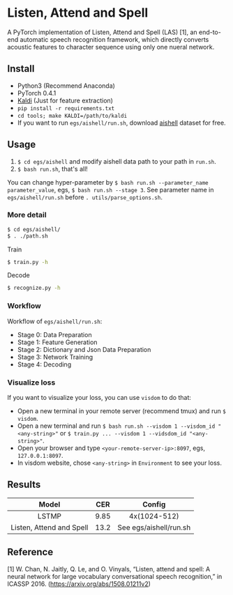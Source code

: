 # Listen, Attend and Spell
A PyTorch implementation of Listen, Attend and Spell (LAS) [1], an end-to-end automatic speech recognition framework, which directly converts acoustic features to character sequence using only one nueral network.

## Install
- Python3 (Recommend Anaconda)
- PyTorch 0.4.1
- [Kaldi](https://github.com/kaldi-asr/kaldi) (Just for feature extraction)
- `pip install -r requirements.txt`
- `cd tools; make KALDI=/path/to/kaldi`
- If you want to run `egs/aishell/run.sh`, download [aishell](http://www.openslr.org/33/) dataset for free.

## Usage
1. `$ cd egs/aishell` and modify aishell data path to your path in `run.sh`.
2. `$ bash run.sh`, that's all!

You can change hyper-parameter by `$ bash run.sh --parameter_name parameter_value`, egs, `$ bash run.sh --stage 3`. See parameter name in `egs/aishell/run.sh` before `. utils/parse_options.sh`.
### More detail
```bash
$ cd egs/aishell/
$ . ./path.sh
```
Train
```bash
$ train.py -h
```
Decode
```bash
$ recognize.py -h
```
### Workflow
Workflow of `egs/aishell/run.sh`:
- Stage 0: Data Preparation
- Stage 1: Feature Generation
- Stage 2: Dictionary and Json Data Preparation
- Stage 3: Network Training
- Stage 4: Decoding
### Visualize loss
If you want to visualize your loss, you can use `visdom` to do that:
- Open a new terminal in your remote server (recommend tmux) and run `$ visdom`.
- Open a new terminal and run `$ bash run.sh --visdom 1 --visdom_id "<any-string>"` or `$ train.py ... --visdom 1 --vidsdom_id "<any-string>"`.
- Open your browser and type `<your-remote-server-ip>:8097`, egs, `127.0.0.1:8097`.
- In visdom website, chose `<any-string>` in `Environment` to see your loss.

## Results
| Model | CER | Config |
| :---: | :-: | :----: |
| LSTMP | 9.85| 4x(1024-512) |
| Listen, Attend and Spell | 13.2 | See egs/aishell/run.sh |

## Reference
[1] W. Chan, N. Jaitly, Q. Le, and O. Vinyals, “Listen, attend and spell: A neural network for large vocabulary conversational speech recognition,” in ICASSP 2016. (https://arxiv.org/abs/1508.01211v2)

